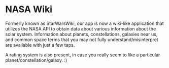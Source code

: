 # NASA Wiki
Formerly known as StarWarsWiki, our app is now a wiki-like application that utilizes the NASA API to obtain data about various information about the solar system. Information about planets, constellations, galaxies near us, and common space terms that you may not fully understand/misinterpret are available with just a few taps. 

A rating system is also present, in case you really seem to like a particular planet/constellation/galaxy. :)
